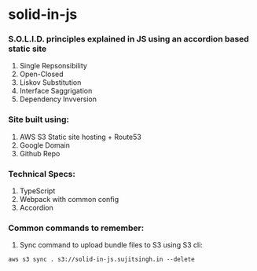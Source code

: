 # solid-in-js

### S.O.L.I.D. principles explained in JS using an accordion based static site

1. Single Repsonsibility
2. Open-Closed
3. Liskov Substitution
4. Interface Saggrigation
5. Dependency Invversion

### Site built using:

1. AWS S3 Static site hosting + Route53
2. Google Domain
3. Github Repo

### Technical Specs:

1. TypeScript
2. Webpack with common config
3. Accordion

### Common commands to remember:

1. Sync command to upload bundle files to S3 using S3 cli:

```
aws s3 sync . s3://solid-in-js.sujitsingh.in --delete
```
